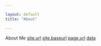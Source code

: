 ```yaml
---

layout: default
title: "About"

---
```

About Me
<a href="{{ site.url  }}">site.url</a>
<a href="{{ site.baseurl  }}">site.baseurl</a>
<a href="{{ page.url  }}">page.url</a>
<a href="{{ site.data.navigation  }}">data</a>
